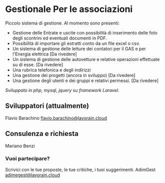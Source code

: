# Gestionale Per le associazioni
Piccolo sistema di gestione. 
Al momento sono presenti:

 - Gestione delle Entrate e uscite con possibilità di inserimento delle foto degli scontrini ed eventuali documenti in PDF.
 - Possibilità di importare gli estratti conto da un file excel o csv.
 - Un sistema di gestione delle letture dei contatori per il GAS e per l'Energia elettrica [Da rivedere]
 - Un sistema di gestione delle autovetture e relative operazioni effettuate su di esse. [Da rivedere]
 - Una rubrica telefonica e degli indirizzi
 - Una gestione dei progetti (ancora in sviluppo) [Da rivedere]
 - Una gestione degli utenti e dei gruppi e relativi permessi. [Da rivedere]

*Sviluppato in php, mysql, jquery su framework Laravel*.

## Sviluppatori (attualmente)
Flavio Barachino <flavio.barachino@lavorain.cloud>

## Consulenza e richiesta
Mariano Benzi

### Vuoi partecipare?
Scrivici con le tue proposte, le tue critiche, i tuoi suggerimenti.
AdimGest <adimegest@lavorain.cloud>
